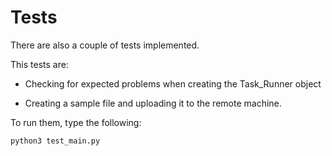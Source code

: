 # Tests

There are also a couple of tests implemented.

This tests are:

* Checking for expected problems when creating the Task_Runner object

* Creating a sample file and uploading it to the remote machine.


To run them, type the following:

    python3 test_main.py

